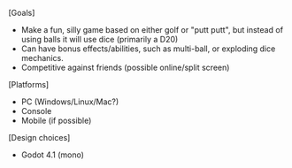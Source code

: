 [Goals]
* Make a fun, silly game based on either golf or "putt putt", but instead of using balls it will use dice (primarily a D20)
* Can have bonus effects/abilities, such as multi-ball, or exploding dice mechanics.
* Competitive against friends (possible online/split screen)

[Platforms]
* PC (Windows/Linux/Mac?)
* Console
* Mobile (if possible)

[Design choices]
* Godot 4.1 (mono)


